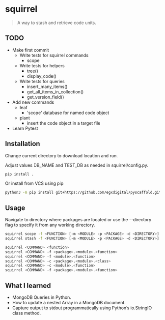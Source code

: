 # squirrel

> A way to stash and retrieve code units.


## TODO

- Make first commit
    - Write tests for squirrel commands
        - scope
    - Write tests for helpers
        - tree()
        - display_code()
    - Write tests for queries
        - insert_many_items()
        - get_all_items_in_collection()
        - get_version_field()
- Add new commands
    - leaf
        - 'scope' database for named code object
    - plant
        - insert the code object in a target file
- Learn Pytest

## Installation

Change current directory to download location and run.

Adjust values DB_NAME and TEST_DB as needed in squirrel/config.py.

```bash
pip install .
```

Or install from VCS using pip

```bash
python3 -m pip install git+https://github.com/egxdigital/pyscaffold.git#egg=Squirrel
```

## Usage

Navigate to directory where packages are located or use the --directory flag to specify it from any working directory.


```bash
squirrel scope -f <FUNCTION> [-m <MODULE> -p <PACKAGE> -d <DIRECTORY>]
squirrel stash -f <FUNCTION> [-m <MODULE> -p <PACKAGE> -d <DIRECTORY>]

squirrel <COMMAND> <function>
squirrel <COMMAND> -f <package>.<module>.<function>
squirrel <COMMAND> -f <module>.<function>
squirrel <COMMAND> -c <package>.<module>.<class>
squirrel <COMMAND> -c <module>.<function>
squirrel <COMMAND> -f <package>.<module>.<function>
```

## What I learned
- MongoDB Queries in Python.
- How to update a nested Array in a MongoDB document.
- Capture output to stdout programmatically using Python’s io.StringIO class method.
